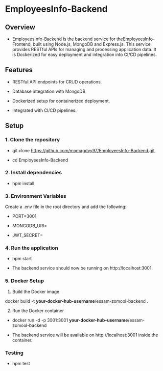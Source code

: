 # EmployeesInfo-Backend

## Overview

- EmployeesInfo-Backend is the backend service for theEmployeesInfo-Frontend, built using Node.js, MongoDB and Express.js. This service provides RESTful APIs for managing and processing application data. It is Dockerized for easy deployment and integration into CI/CD pipelines.

## Features

- RESTful API endpoints for CRUD operations.
  
- Database integration with MongoDB.
  
- Dockerized setup for containerized deployment.
  
- Integrated with CI/CD pipelines.

## Setup

### 1. Clone the repository

- git clone https://github.com/momagdyy97/EmployeesInfo-Backend.git
  
- cd EmployeesInfo-Backend
  
### 2. Install dependencies
   
- npm install

### 3. Environment Variables

Create a .env file in the root directory and add the following:

- PORT=3001
  
- MONGODB_URI=<your-mongodb-uri>

- JWT_SECRET=<your-secret-key>

### 4. Run the application
   
- npm start

- The backend service should now be running on http://localhost:3001.

### 5. Docker Setup

1. Build the Docker image
   
docker build -t **your-docker-hub-username**/essam-zomool-backend .

2. Run the Docker container
   
- docker run -d -p 3001:3001 **your-docker-hub-username**/essam-zomool-backend
  
- The backend service will be available on http://localhost:3001 inside the container.

### Testing

- npm test
